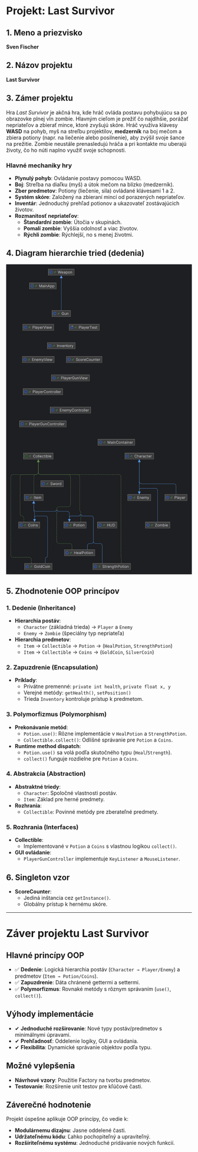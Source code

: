 # Projekt: Last Survivor

## 1. Meno a priezvisko
**Sven Fischer**

## 2. Názov projektu
**Last Survivor**

## 3. Zámer projektu
Hra *Last Survivor* je akčná hra, kde hráč ovláda postavu pohybujúcu sa po obrazovke plnej vĺn zombie. Hlavným cieľom je prežiť čo najdlhšie, porážať nepriateľov a zbierať mince, ktoré zvyšujú skóre. Hráč využíva klávesy **WASD** na pohyb, myš na streľbu projektilov, **medzerník** na boj mečom a zbiera potiony (napr. na liečenie alebo posilnenie), aby zvýšil svoje šance na prežitie. Zombie neustále prenasledujú hráča a pri kontakte mu uberajú životy, čo ho núti naplno využiť svoje schopnosti.

### Hlavné mechaniky hry
- **Plynulý pohyb**: Ovládanie postavy pomocou WASD.
- **Boj**: Streľba na diaľku (myš) a útok mečom na blízko (medzerník).
- **Zber predmetov**: Potiony (liečenie, sila) ovládané klávesami 1 a 2.
- **Systém skóre**: Založený na zbieraní mincí od porazených nepriateľov.
- **Inventár**: Jednoduchý prehľad potionov a ukazovateľ zostávajúcich životov.
- **Rozmanitosť nepriateľov**:
   - **Štandardní zombie**: Útočia v skupinách.
   - **Pomalí zombie**: Vyššia odolnosť a viac životov.
   - **Rýchli zombie**: Rýchlejší, no s menej životmi.

## 4. Diagram hierarchie tried (dedenia)
![Hierarchia tried](img.png)

## 5. Zhodnotenie OOP princípov

### 1. Dedenie (Inheritance)
- **Hierarchia postáv**:
   - `Character` (základná trieda) → `Player` a `Enemy`
   - `Enemy` → `Zombie` (špeciálny typ nepriateľa)
- **Hierarchia predmetov**:
   - `Item` → `Collectible` → `Potion` → (`HealPotion`, `StrengthPotion`)
   - `Item` → `Collectible` → `Coins` → (`GoldCoin`, `SilverCoin`)

### 2. Zapuzdrenie (Encapsulation)
- **Príklady**:
   - Privátne premenné: `private int health`, `private float x, y`
   - Verejné metódy: `getHealth()`, `setPosition()`
   - Trieda `Inventory` kontroluje prístup k predmetom.

### 3. Polymorfizmus (Polymorphism)
- **Prekonávanie metód**:
   - `Potion.use()`: Rôzne implementácie v `HealPotion` a `StrengthPotion`.
   - `Collectible.collect()`: Odlišné správanie pre `Potion` a `Coins`.
- **Runtime method dispatch**:
   - `Potion.use()` sa volá podľa skutočného typu (`Heal`/`Strength`).
   - `collect()` funguje rozdielne pre `Potion` a `Coins`.

### 4. Abstrakcia (Abstraction)
- **Abstraktné triedy**:
   - `Character`: Spoločné vlastnosti postáv.
   - `Item`: Základ pre herné predmety.
- **Rozhrania**:
   - `Collectible`: Povinné metódy pre zberateľné predmety.

### 5. Rozhrania (Interfaces)
- **Collectible**:
   - Implementované v `Potion` a `Coins` s vlastnou logikou `collect()`.
- **GUI ovládanie**:
   - `PlayerGunController` implementuje `KeyListener` a `MouseListener`.

## 6. Singleton vzor
- **ScoreCounter**:
   - Jediná inštancia cez `getInstance()`.
   - Globálny prístup k hernému skóre.

---

# Záver projektu Last Survivor

## Hlavné princípy OOP
- ✅ **Dedenie**: Logická hierarchia postáv (`Character → Player/Enemy`) a predmetov (`Item → Potion/Coins`).
- ✅ **Zapuzdrenie**: Dáta chránené gettermi a settermi.
- ✅ **Polymorfizmus**: Rovnaké metódy s rôznym správaním (`use()`, `collect()`).

## Výhody implementácie
- ✔ **Jednoduché rozširovanie**: Nové typy postáv/predmetov s minimálnymi úpravami.
- ✔ **Prehľadnosť**: Oddelenie logiky, GUI a ovládania.
- ✔ **Flexibilita**: Dynamické správanie objektov podľa typu.

## Možné vylepšenia
- **Návrhové vzory**: Použitie Factory na tvorbu predmetov.
- **Testovanie**: Rozšírenie unit testov pre kľúčové časti.

## Záverečné hodnotenie
Projekt úspešne aplikuje OOP princípy, čo vedie k:
- **Modulárnemu dizajnu**: Jasne oddelené časti.
- **Udržateľnému kódu**: Ľahko pochopiteľný a upraviteľný.
- **Rozšíriteľnému systému**: Jednoduché pridávanie nových funkcií.
